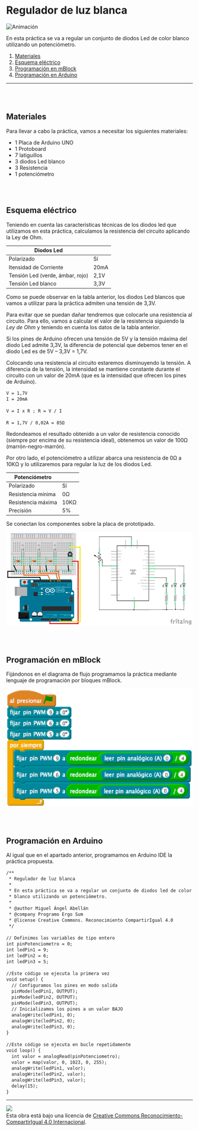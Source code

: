 # Regulador de luz blanca

![Animación](practica.gif)

En esta práctica se va a regular un conjunto de diodos Led de color blanco utilizando un potenciómetro.
 
1.  [Materiales](#materiales)
2.  [Esquema eléctrico](#esquema-eléctrico)
3.  [Programación en mBlock](#programación-en-mBlock)
4.  [Programación en Arduino](#programación-en-arduino)



---


<br><br>


## Materiales

Para llevar a cabo la práctica, vamos a necesitar los siguientes materiales:
- 1 Placa de Arduino UNO
- 1 Protoboard
- 7 latiguillos
- 3 diodos Led blanco
- 3 Resistencia
- 1 potenciómetro


<br /><br />


## Esquema eléctrico

Teniendo en cuenta las características técnicas de los diodos led que utilizamos en esta práctica, calculamos la resistencia del circuito aplicando la Ley de Ohm.

| Diodos Led                       |        |
| -------------------------------- | ------ |
| Polarizado                       | Sí     |
| Itensidad de Corriente           | 20mA   |
| Tensión Led (verde, ámbar, rojo) | 2,1V   |
| Tensión Led blanco               | 3,3V   |

Como se puede observar en la tabla anterior, los diodos Led blancos que vamos a utilizar para la práctica admiten una tensión de 3,3V. 

Para evitar que se puedan dañar tendremos que colocarle una resistencia al circuito. Para ello, vamos a calcular el valor de la resistencia siguiendo la *Ley de Ohm* y teniendo en cuenta los datos de la tabla anterior.

Si los pines de Arduino ofrecen una tensión de 5V y la tensión máxima del diodo Led admite 3,3V, la diferencia de potencial que debemos tener en el diodo Led es de 5V – 3,3V = 1,7V. 

Colocando una resistencia al circuito estaremos disminuyendo la tensión. A diferencia de la tensión, la intensidad se mantiene constante durante el circuito con un valor de 20mA (que es la intensidad que ofrecen los pines de Arduino).


```
V = 1,7V
I = 20mA

V = I x R ; R = V / I

R = 1,7V / 0,02A = 85Ω 
```

Redondeamos el resultado obtenido a un valor de resistencia conocido (siempre por encima de su resistencia ideal), obtenemos un valor de 100Ω (marrón-negro-marrón).

Por otro lado, el potenciómetro a utilizar abarca una resistencia de 0Ω a 10KΩ y lo utilizaremos para regular la luz de los diodos Led.

| Potenciómetro      |       |
| ------------------ | ----- |
| Polarizado         | Sí    |
| Resistencia mínima | 0Ω    |
| Resistencia máxima | 10KΩ  |
| Precisión          | 5%    |

Se conectan los componentes sobre la placa de prototipado.

![Esquema eléctrico](fritzing.png)


<br /><br />


## Programación en mBlock

Fijándonos en el diagrama de flujo programamos la práctica mediante lenguaje de programación por bloques mBlock. 

![Programación en mBlock](mBlock.png)


<br /><br />


## Programación en Arduino

Al igual que en el apartado anterior, programamos en Arduino IDE la práctica propuesta.

```
/**
 * Regulador de luz blanca
 * 
 * En esta práctica se va a regular un conjunto de diodos led de color
 * blanco utilizando un potenciómetro.
 * 
 * @author Miguel Ángel Abellán
 * @company Programo Ergo Sum
 * @license Creative Commons. Reconocimiento CompartirIgual 4.0
 */

// Definimos las variables de tipo entero
int pinPotenciometro = 0;
int ledPin1 = 9;
int ledPin2 = 6;
int ledPin3 = 5;

//Este código se ejecuta la primera vez
void setup() {
  // Configuramos los pines en modo salida
  pinMode(ledPin1, OUTPUT);
  pinMode(ledPin2, OUTPUT);
  pinMode(ledPin3, OUTPUT);
  // Inicializamos los pines a un valor BAJO
  analogWrite(ledPin1, 0);
  analogWrite(ledPin2, 0);
  analogWrite(ledPin3, 0);
}

//Este código se ejecuta en bucle repetidamente
void loop() {
  int valor = analogRead(pinPotenciometro);
  valor = map(valor, 0, 1023, 0, 255);
  analogWrite(ledPin1, valor);
  analogWrite(ledPin2, valor);
  analogWrite(ledPin3, valor);
  delay(15);
}
```



---



<img src="http://i.creativecommons.org/l/by-sa/4.0/88x31.png" /><br>
Esta obra está bajo una licencia de [Creative Commons Reconocimiento-CompartirIgual 4.0 Internacional](https://creativecommons.org/licenses/by-sa/4.0/deed.es_ES).